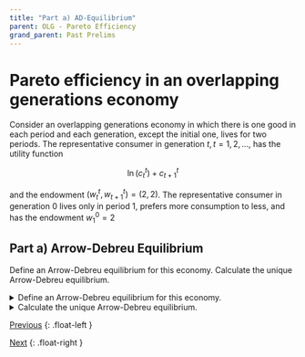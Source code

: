 ```yaml
---
title: "Part a) AD-Equilibrium" 
parent: OLG - Pareto Efficiency
grand_parent: Past Prelims
---
```


# Pareto efficiency in an overlapping generations economy

Consider an overlapping generations economy in which there is one good in each period
and each generation, except the initial one, lives for two periods. The representative
consumer in generation $t, t = 1,2,...,$ has the utility function

$$\ln (c_t^t) + c_{t+1}^t$$

and the endowment $(w_t^t, w_{t+1}^t)=(2,2)$.
The representative consumer in generation $0$ lives only in period $1$,
prefers more consumption to less, and has the endowment $w_1^0 = 2$




## Part a) Arrow-Debreu Equilibrium

Define an Arrow-Debreu equilibrium for this economy. 
Calculate the unique Arrow-Debreu equilibrium.


<details markdown="block">
<summary>
Define an Arrow-Debreu equilibrium for this economy.
</summary>

An Arrow-Debreu Equilibrium consists of:

- a sequence of allocations: $$\{ (\hat{c}^t_t, \hat{c}^t_{t+1}) \}_{t=1}^\infty$$
- an allocation for generation $0$: $$\{ \hat{c}_1^0 \}$$
- and a sequence of prices: $$\{ \hat{p}_t \}_{t=1}^\infty$$

such that the following conditions are satisfied:

### Gen 0 Consumer Optimization:
Taking prices as given, consumer $0$ chooses $\hat{c}_1^0$ to solve 

$$\begin{aligned}
& \max_{c_{1}^{0}} &  & \ln c_1^0\\
 & \text{s.t.} &  & c_{1}^{0}\geq0 \\
 &  &  & \hat{p}_{1}c_{1}^{0}\leq\hat{p}_{1}w_{1}^{0} 
\end{aligned}$$

$$\max_{c_1^0} \; \ln c_1^0$$

*subject to the constraints:*

$$c_{1}^{0}\geq0 \mytag{Non-neg}$$

$$\mytag{Budget}  \hat{p}_{1}c_{1}^{0}\leq\hat{p}_{1}w_{1}^{0}  $$


### Gen t Consumer Optimization:
Taking prices as given, consumer $t,t=1,2,...$ chooses $(\hat{c}^t_t, \hat{c}^t_{t+1})$ to solve


$$\begin{aligned}
& \max_{c^t_t, c^t_{t+1}} &  & \ln (c_t^t) + c_{t+1}^t\\
& \text{s.t.}: &  & c_{t}^{t}\geq0 \;\; c_{t+1}^{t}\geq0 \;  \\
&  &  & \hat{p}_{t}c_{t}^{t}+\hat{p}_{t+1}c_{t+1}^{t}\leq\hat{p}_{t}w_{t}^{t}+\hat{p}_{t+1}w_{t}^{t+1}
\end{aligned}$$



### Markets Clear: 
For all $t=1,2,...$:

$$\mytag{Goods MC}  \hat{c}_t^{t-1} + \hat{c}_t^t = w_t^{t-1} + w_t^t$$


</details>








<details markdown="block"><summary>Calculate the unique Arrow-Debreu equilibrium.</summary>

The unique Arrow-Debreu equilibrium has each consumer consume their endowments.
$\hat{c}_0^1 = w_1^0$. 
And for all $t=1,2,3,...$, 
$\hat{c}_t^t = w_t^t$, 
$\hat{c}_{t+1}^t = w_{t+1}^t$. 

If we normalize $\hat{p}_1 = 1$, then  $\hat{p}_t = \hat{p}_1 \cdot 2^{t-1}$.

<details markdown="block"><summary>Explanation and Proof</summary>

### Equilibrium allocations are Autarky

1. First note that every generation has strictly increasing utility and so every budget constraint will hold with equality.
2. Generation $0$'s budget constraint implies that $\hat{c}_1^0 = w_1^0$
3. Plug this into the period $1$ market clearing condition $\hat{c}_1^{0} + \hat{c}_1^1 = w_1^1 + w_1^0$ to get that $\hat{c}_1^1 = w_1^1$.
4. Plug this into generation $1$'s budget constraint to get that $\hat{c}_2^1 = w_2^1$.
5. Plug this into the period $2$ market clearing condition to get that to get that $\hat{c}_2^2 = w_2^2$.
6. Iterate for all generations.

### Finding the equilibrium prices

Set up the Lagrangian for generation $t$'s problem:

$$\mathcal{L} = \ln(c_t^t) + c_{t+1}^t - \lambda\cdot\left[ p_t c_t^t + p_{t+1} c_{t+1} - p_t w_t^t - p_{t+1} w_{t+1}^t \right]$$

First-order conditions:

$$\begin{aligned}
    0 &= \frac{1}{c_t^t} - \lambda_t p_t \\
    0 &= 1 - \lambda_t p_{t+1} \\
    p_t c_t^t + p_{t+1} c_{t+1}^t &= w_t^t + w_{t+1}^t\\
\end{aligned}$$

Combine the first two to get that $\frac{1}{c_t^t} = \frac{p_t}{p_{t+1}}$. Plug in the fact that $c_t^t = w_t^t = 2$ to get the result that $p_{t+1} = 2\cdot p_t$.

With any other price ratio, the generation $t$ consumer would choose a non-autarky allocation.

So for all the equilibrium conditions to hold, it must be that $\hat{p}_{t+1} = 2\cdot \hat{p}_t$ for all $t=1,2,...$, and so $\hat{p}_t = \hat{p}_1 \cdot 2^{t-1}$


</details>

</details>







[Previous](kehoe-olg)
{: .float-left }

[Next](kehoe-olg-b)
{: .float-right }
